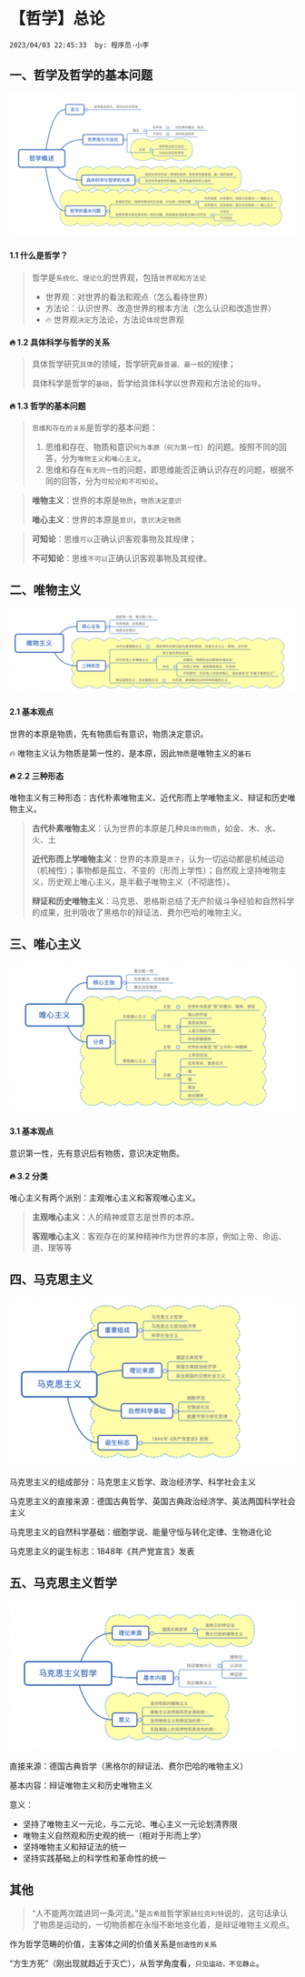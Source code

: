 # 【哲学】总论

`2023/04/03 22:45:33  by: 程序员·小李`

## 一、哲学及哲学的基本问题

![image](【哲学】总论/bdd0f343-e75f-4d21-b3eb-3e25068a5804.png)

#### 1.1 什么是哲学？
> 哲学是`系统化、理论化`的世界观，包括`世界观和方法论`
> * 世界观：对世界的看法和观点（怎么看待世界）
> * 方法论：认识世界、改造世界的根本方法（怎么认识和改造世界）
> * 🔥 世界观`决定`方法论，方法论`体现`世界观


#### 🔥 1.2 具体科学与哲学的关系

> 具体哲学研究`具体`的领域，哲学研究`最普遍、最一般`的规律；
> 
> 具体科学是哲学的`基础`，哲学给具体科学以世界观和方法论的`指导`。


####  🔥 1.3 哲学的基本问题

> `思维和存在的关系`是哲学的基本问题：
>
> 1. 思维和存在、物质和意识`何为本原（何为第一性）`的问题。按照不同的回答，分为`唯物主义和唯心主义`。
> 2. 思维和存在`有无同一性`的问题，即思维能否正确认识存在的问题，根据不同的回答，分为`可知论和不可知论`。

> **唯物主义**：世界的本原是`物质`，`物质决定意识`
>
> **唯心主义**：世界的本原是`意识`，`意识决定物质`

> **可知论**：思维`可以`正确认识客观事物及其规律；
>
> **不可知论**：思维`不可以`正确认识客观事物及其规律。


## 二、唯物主义

![image](【哲学】总论/305561e6-ec9b-4509-8a33-de46e54de58d.png)

#### 2.1 基本观点

世界的本原是物质，先有物质后有意识，物质决定意识。

 🔥 唯物主义认为物质是第一性的，是本原，因此`物质`是唯物主义的`基石`


#### 🔥 2.2 三种形态

唯物主义有三种形态：古代朴素唯物主义、近代形而上学唯物主义、辩证和历史唯物主义。

> **古代朴素唯物主义**：认为世界的本原是几种`具体的物质`，如金、木、水、火、土
>
> **近代形而上学唯物主义**：世界的本原是`原子`，认为一切运动都是机械运动（机械性）；事物都是孤立、不变的（形而上学性）；自然观上坚持唯物主义，历史观上唯心主义，是半截子唯物主义（不彻底性）。
>
> **辩证和历史唯物主义**：马克思、恩格斯总结了无产阶级斗争经验和自然科学的成果，批判吸收了黑格尔的辩证法、费尔巴哈的唯物主义。



## 三、唯心主义

![image](【哲学】总论/233e4429-a404-4a93-9694-54da00d5959d.png)

#### 3.1 基本观点

意识第一性，先有意识后有物质，意识决定物质。


#### 🔥 3.2 分类

唯心主义有两个派别：主观唯心主义和客观唯心主义。

> **主观唯心主义**：人的精神或意志是世界的本原。
>
> **客观唯心主义**：客观存在的某种精神作为世界的本原，例如上帝、命运、道、理等等


## 四、马克思主义

![image](【哲学】总论/3db80e14-5997-483e-8493-f634d8bcbf64.png)

马克思主义的组成部分：马克思主义哲学、政治经济学、科学社会主义

马克思主义的直接来源：德国古典哲学、英国古典政治经济学、英法两国科学社会主义

马克思主义的自然科学基础：细胞学说、能量守恒与转化定律、生物进化论

马克思主义的诞生标志：1848年《共产党宣言》发表


## 五、马克思主义哲学

![image](【哲学】总论/5aa77a59-5e32-4eec-b8eb-fccbe3b2a448.png)

直接来源：德国古典哲学（黑格尔的辩证法、费尔巴哈的唯物主义）

基本内容：辩证唯物主义和历史唯物主义

意义：
* 坚持了唯物主义一元论，与二元论、唯心主义一元论划清界限
* 唯物主义自然观和历史观的统一（相对于形而上学）
* 坚持唯物主义和辩证法的统一
* 坚持实践基础上的科学性和革命性的统一


## 其他

> “人不能两次踏进同一条河流。”是`古希腊`哲学家`赫拉克利特`说的，这句话承认了物质是运动的，一切物质都在永恒不断地变化着，是辩证唯物主义观点。

作为哲学范畴的价值，主客体之间的价值关系是`创造性的关系`


“方生方死”（刚出现就趋近于灭亡），从哲学角度看，`只见运动，不见静止`。